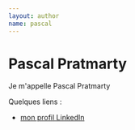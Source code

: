 ```yaml
---
layout: author
name: pascal
---
```


# Pascal Pratmarty

Je m'appelle Pascal Pratmarty

Quelques liens :

* [mon profil LinkedIn](https://fr.linkedin.com/in/pascalpratmarty)
